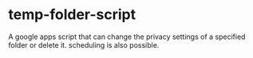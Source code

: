 # temp-folder-script
A google apps script that can change the privacy settings of a specified folder or delete it. scheduling is also possible.
